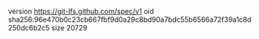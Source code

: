 version https://git-lfs.github.com/spec/v1
oid sha256:96e470b0c23cb667fbf9d0a29c8bd90a7bdc55b6566a72f39a1c8d250dc6b2c5
size 20729
